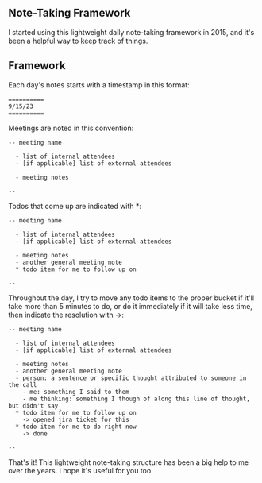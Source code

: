 ## Note-Taking Framework

I started using this lightweight daily note-taking framework in 2015, and it's been a helpful way to keep track of things.

## Framework

Each day's notes starts with a timestamp in this format:

```
==========
9/15/23
==========
```

Meetings are noted in this convention:

```
-- meeting name

  - list of internal attendees
  - [if applicable] list of external attendees

  - meeting notes

--
```

Todos that come up are indicated with *:

```
-- meeting name

  - list of internal attendees
  - [if applicable] list of external attendees

  - meeting notes
  - another general meeting note
  * todo item for me to follow up on

--
```

Throughout the day, I try to move any todo items to the proper bucket if it'll take more than 5 minutes to do, or do it immediately if it will take less time, then indicate the resolution with ->:

```
-- meeting name

  - list of internal attendees
  - [if applicable] list of external attendees

  - meeting notes
  - another general meeting note
  - person: a sentence or specific thought attributed to someone in the call
    - me: something I said to them
    - me thinking: something I though of along this line of thought, but didn't say
  * todo item for me to follow up on
    -> opened jira ticket for this
  * todo item for me to do right now
    -> done

--
```

That's it! This lightweight note-taking structure has been a big help to me over the years. I hope it's useful for you too.